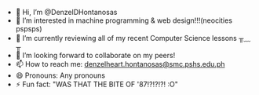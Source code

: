 - 👋 Hi, I’m @DenzelDHontanosas
- 👀 I’m interested in machine programming & web design!!!(neocities pspsps)
- 🌱 I’m currently reviewing all of my recent Computer Science lessons ╥﹏╥
- 💞️ I’m looking forward to collaborate on my peers!
- 📫 How to reach me: denzelheart.hontanosas@smc.pshs.edu.ph
- 😄 Pronouns: Any pronouns
- ⚡ Fun fact: "WAS THAT THE BITE OF '87!?!?!?! :O"

<!---
DenzelDHontanosas/DenzelDHontanosas is a ✨ special ✨ repository because its `README.md` (this file) appears on your GitHub profile.
You can click the Preview link to take a look at your changes.
--->
